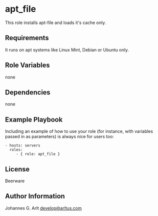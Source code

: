 # apt_file
This role installs apt-file and loads it's cache only.



## Requirements

It runs on apt systems like Linux Mint, Debian or Ubuntu only.


## Role Variables

none

## Dependencies

none

## Example Playbook


Including an example of how to use your role (for instance, with variables passed in as parameters) is always nice for users too:

    - hosts: servers
      roles:
         - { role: apt_file }

## License

Beerware


## Author Information

Johannes G. Arlt  <develop@arltus.com>